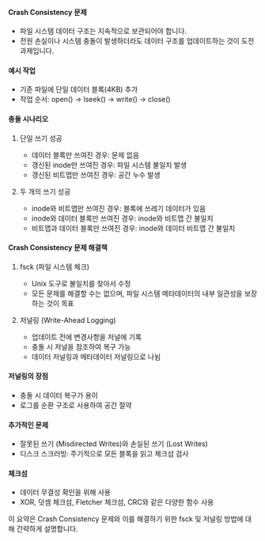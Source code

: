 #### Crash Consistency 문제

- 파일 시스템 데이터 구조는 지속적으로 보관되어야 합니다.
- 전원 손실이나 시스템 충돌이 발생하더라도 데이터 구조를 업데이트하는 것이 도전 과제입니다.

#### 예시 작업

- 기존 파일에 단일 데이터 블록(4KB) 추가
- 작업 순서: open() → lseek() → write() → close()

#### 충돌 시나리오

1. 단일 쓰기 성공
    
    - 데이터 블록만 쓰여진 경우: 문제 없음
    - 갱신된 inode만 쓰여진 경우: 파일 시스템 불일치 발생
    - 갱신된 비트맵만 쓰여진 경우: 공간 누수 발생
2. 두 개의 쓰기 성공
    
    - inode와 비트맵만 쓰여진 경우: 블록에 쓰레기 데이터가 있음
    - inode와 데이터 블록만 쓰여진 경우: inode와 비트맵 간 불일치
    - 비트맵과 데이터 블록만 쓰여진 경우: inode와 데이터 비트맵 간 불일치

#### Crash Consistency 문제 해결책

1. fsck (파일 시스템 체크)
    
    - Unix 도구로 불일치를 찾아서 수정
    - 모든 문제를 해결할 수는 없으며, 파일 시스템 메타데이터의 내부 일관성을 보장하는 것이 목표
2. 저널링 (Write-Ahead Logging)
    
    - 업데이트 전에 변경사항을 저널에 기록
    - 충돌 시 저널을 참조하여 복구 가능
    - 데이터 저널링과 메타데이터 저널링으로 나뉨

#### 저널링의 장점

- 충돌 시 데이터 복구가 용이
- 로그를 순환 구조로 사용하여 공간 절약

#### 추가적인 문제

- 잘못된 쓰기 (Misdirected Writes)와 손실된 쓰기 (Lost Writes)
- 디스크 스크러빙: 주기적으로 모든 블록을 읽고 체크섬 검사

#### 체크섬

- 데이터 무결성 확인을 위해 사용
- XOR, 덧셈 체크섬, Fletcher 체크섬, CRC와 같은 다양한 함수 사용

이 요약은 Crash Consistency 문제와 이를 해결하기 위한 fsck 및 저널링 방법에 대해 간략하게 설명합니다.

